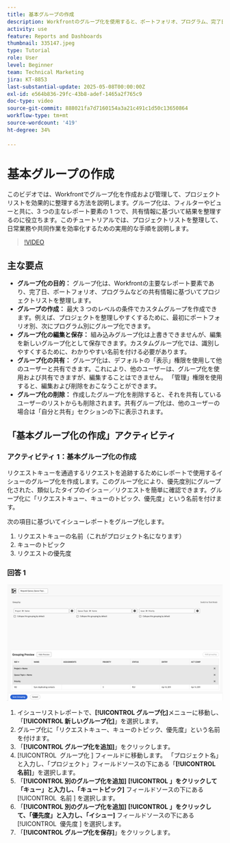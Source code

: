 ```yaml
---
title: 基本グループの作成
description: Workfrontのグループ化を使用すると、ポートフォリオ、プログラム、完了日などの項目に基づいてリストを分類し、カスタマイズ可能な共有および管理オプションを使用して効率的な共同作業を可能にすることで、プロジェクトの編成を向上させることができます。
activity: use
feature: Reports and Dashboards
thumbnail: 335147.jpeg
type: Tutorial
role: User
level: Beginner
team: Technical Marketing
jira: KT-8853
last-substantial-update: 2025-05-08T00:00:00Z
exl-id: e564b836-29fc-43b8-adef-1465a2f765c9
doc-type: video
source-git-commit: 888021fa7d7160154a3a21c491c1d50c13650864
workflow-type: tm+mt
source-wordcount: '419'
ht-degree: 34%

---
```


# 基本グループの作成

このビデオでは、Workfrontでグループ化を作成および管理して、プロジェクトリストを効果的に整理する方法を説明します。&#x200B; グループ化は、フィルターやビューと共に、3 つの主なレポート要素の 1 つで、共有情報に基づいて結果を整理するのに役立ちます。&#x200B;
このチュートリアルでは、プロジェクトリストを整理して、日常業務や共同作業を効率化するための実用的な手順を説明します。&#x200B;

>[!VIDEO](https://video.tv.adobe.com/v/3449816/?quality=12&learn=on&captions=jpn)

## 主な要点

* **グループ化の目的：** グループ化は、Workfrontの主要なレポート要素であり、完了日、ポートフォリオ、プログラムなどの共有情報に基づいてプロジェクトリストを整理します。&#x200B;
* **グループの作成：** 最大 3 つのレベルの条件でカスタムグループを作成できます。&#x200B; 例えば、プロジェクトを整理しやすくするために、最初にポートフォリオ別、次にプログラム別にグループ化できます。&#x200B;
* **グループ化の編集と保存：** 組み込みグループ化は上書きできませんが、編集を新しいグループ化として保存できます。&#x200B; カスタムグループ化では、識別しやすくするために、わかりやすい名前を付ける必要があります。&#x200B;
* **グループ化の共有：** グループ化は、デフォルトの「表示」権限を使用して他のユーザーと共有できます。これにより、他のユーザーは、グループ化を使用および共有できますが、編集することはできません。 「&#x200B;管理」権限を使用すると、編集および削除をおこなうことができます。&#x200B;
* **グループ化の削除：** 作成したグループ化を削除すると、それを共有しているユーザーのリストからも削除されます。&#x200B; 共有グループ化は、他のユーザーの場合は「自分と共有」セクションの下に表示されます。&#x200B;

## 「基本グループ化の作成」アクティビティ


### アクティビティ 1：基本グループ化の作成

リクエストキューを通過するリクエストを追跡するためにレポートで使用するイシューのグループ化を作成します。このグループ化により、優先度別にグループ化された、類似したタイプのイシュー／リクエストを簡単に確認できます。グループ化に「リクエストキュー、キューのトピック、優先度」という名前を付けます。

次の項目に基づいてイシューレポートをグループ化します。

1. リクエストキューの名前（これがプロジェクト名になります）
1. キューのトピック
1. リクエストの優先度

### 回答 1

![新しいグループ化を作成する画面の画像](assets/grouping-exercise.png)

1. イシューリストレポートで、**[!UICONTROL グループ化]**&#x200B;メニューに移動し、「**[!UICONTROL 新しいグループ化]**」を選択します。
1. グループ化に「リクエストキュー、キューのトピック、優先度」という名前を付けます。
1. 「**[!UICONTROL グループ化を追加]**」をクリックします。
1. [!UICONTROL &#x200B; グループ化 &#x200B;] フィールドに移動します。 「プロジェクト名」と入力し、「プロジェクト」フィールドソースの下にある「**[!UICONTROL 名前]**」を選択します。
1. 「**[!UICONTROL 別のグループ化を追加]** **[!UICONTROL 」をクリックして「キュー」と入力し、「キュートピック]** フィールドソースの下にある [!UICONTROL &#x200B; 名前 &#x200B;] を選択します。
1. 「**[!UICONTROL 別のグループ化を追加]** **[!UICONTROL 」をクリックして、「優先度」と入力し、「イシュー]** フィールドソースの下にある [!UICONTROL &#x200B; 優先度 &#x200B;] を選択します。
1. 「**[!UICONTROL グループ化を保存]**」をクリックします。
